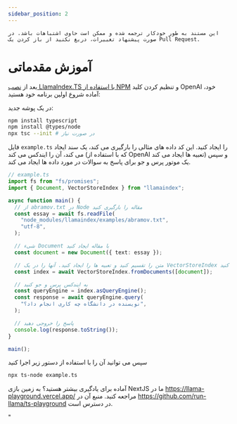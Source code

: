 ```yaml
---
sidebar_position: 2
---
```


`این مستند به طور خودکار ترجمه شده و ممکن است حاوی اشتباهات باشد. در صورت پیشنهاد تغییرات، دریغ نکنید از باز کردن یک Pull Request.`

# آموزش مقدماتی

بعد از [نصب LlamaIndex.TS با استفاده از NPM](installation) و تنظیم کردن کلید OpenAI خود، آماده شروع اولین برنامه خود هستید:

در یک پوشه جدید:

```bash npm2yarn
npm install typescript
npm install @types/node
npx tsc --init # در صورت نیاز
```

فایل `example.ts` را ایجاد کنید. این کد داده های مثالی را بارگیری می کند، یک سند ایجاد می کند، آن را ایندکس می کند (که با استفاده از OpenAI تعبیه ها ایجاد می کند) و سپس یک موتور پرس و جو برای پاسخ به سوالات در مورد داده ها ایجاد می کند.

```ts
// example.ts
import fs from "fs/promises";
import { Document, VectorStoreIndex } from "llamaindex";

async function main() {
  // از abramov.txt در Node مقاله را بارگیری کنید
  const essay = await fs.readFile(
    "node_modules/llamaindex/examples/abramov.txt",
    "utf-8",
  );

  // شیء Document با مقاله ایجاد کنید
  const document = new Document({ text: essay });

  // متن را تقسیم کنید و تعبیه ها را ایجاد کنید. آنها را در یک VectorStoreIndex ذخیره کنید
  const index = await VectorStoreIndex.fromDocuments([document]);

  // به ایندکس پرس و جو کنید
  const queryEngine = index.asQueryEngine();
  const response = await queryEngine.query(
    "نویسنده در دانشگاه چه کاری انجام داد؟",
  );

  // پاسخ را خروجی دهید
  console.log(response.toString());
}

main();
```

سپس می توانید آن را با استفاده از دستور زیر اجرا کنید

```bash
npx ts-node example.ts
```

آماده برای یادگیری بیشتر هستید؟ به زمین بازی NextJS ما در https://llama-playground.vercel.app/ مراجعه کنید. منبع آن در https://github.com/run-llama/ts-playground در دسترس است.

"
